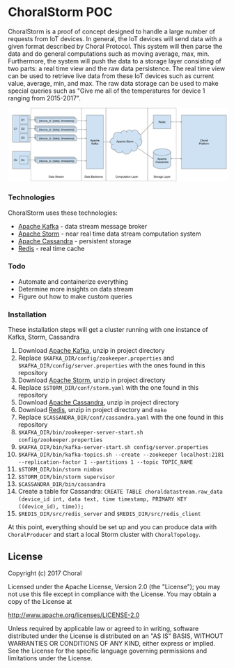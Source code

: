 # ChoralStorm POC
ChoralStorm is a proof of concept designed to handle a large number of requests from IoT devices. In general,
the IoT devices will send data with a given format described by Choral Protocol. This system will then 
parse the data and do general computations such as moving average, max, min. Furthermore, the system will push
the data to a storage layer consisting of two parts: a real time view and the raw data persistence. The real time
view can be used to retrieve live data from these IoT devices such as current value, average, min, and max. The raw
data storage can be used to make special queries such as "Give me all of the temperatures for device 1 ranging from 
2015-2017".

![](/architecture.png)

### Technologies
ChoralStorm uses these technologies:

* [Apache Kafka] - data stream message broker
* [Apache Storm] - near real time data stream computation system
* [Apache Cassandra] - persistent storage
* [Redis] - real time cache

### Todo
 - Automate and containerize everything
 - Determine more insights on data stream
 - Figure out how to make custom queries
 
### Installation
These installation steps will get a cluster running with one instance of Kafka, Storm, Cassandra
1. Download [Apache Kafka], unzip in project directory
1. Replace `$KAFKA_DIR/config/zookeeper.properties` and `$KAFKA_DIR/config/server.properties` with the ones found in this repository
1. Download [Apache Storm], unzip in project directory
1. Replace `$STORM_DIR/conf/storm.yaml` with the one found in this repository
1. Download [Apache Cassandra], unzip in project directory
1. Download [Redis], unzip in project directory and `make`
1. Replace `$CASSANDRA_DIR/conf/cassandra.yaml` with the one found in this repository
1. `$KAFKA_DIR/bin/zookeeper-server-start.sh config/zookeeper.properties`
1. `$KAFKA_DIR/bin/kafka-server-start.sh config/server.properties`
1. `$KAFKA_DIR/bin/kafka-topics.sh --create --zookeeper localhost:2181 --replication-factor 1 --partitions 1 --topic TOPIC_NAME`
1. `$STORM_DIR/bin/storm nimbus`
1. `$STORM_DIR/bin/storm supervisor`
1. `$CASSANDRA_DIR/bin/cassandra`
1. Create a table for Cassandra: `CREATE TABLE choraldatastream.raw_data (device_id int, data text, time timestamp, PRIMARY KEY ((device_id), time));`
1. `$REDIS_DIR/src/redis_server` and `$REDIS_DIR/src/redis_client`

At this point, everything should be set up and you can produce data with `ChoralProducer` and start a local Storm cluster 
with `ChoralTopology`.

License
----
Copyright (c) 2017 Choral

Licensed under the Apache License, Version 2.0 (the "License");
you may not use this file except in compliance with the License.
You may obtain a copy of the License at

   http://www.apache.org/licenses/LICENSE-2.0

Unless required by applicable law or agreed to in writing, software
distributed under the License is distributed on an "AS IS" BASIS,
WITHOUT WARRANTIES OR CONDITIONS OF ANY KIND, either express or implied.
See the License for the specific language governing permissions and
limitations under the License.

   [Apache Kafka]: <http://http://kafka.apache.org/>
   [Apache Storm]: <http://http://storm.apache.org/>
   [Apache Cassandra]: <http://http://cassandra.apache.org/>
   [Redis]: <http://redis.io>
